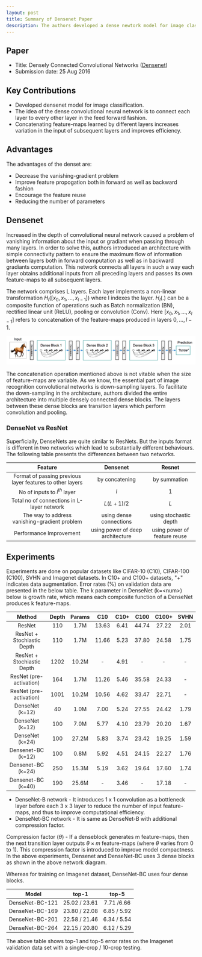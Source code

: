 ```yaml
---
layout: post
title: Summary of Densenet Paper
description: The authors developed a dense newtork model for image classification. The main idea of the network was to connect each layer to every other layer in the feed forward fashion to improve the information flow in both forward and backward ways of a network.
---
```


## Paper
- Title: Densely Connected Convolutional Networks ([Densenet](https://arxiv.org/abs/1608.06993))
- Submission date: 25 Aug 2016

## Key Contributions
- Developed densenet model for image classification.
- The idea of the dense convolutional neural network is to connect each layer to every other layer in the feed forward fashion.
- Concatenating feature-maps learned by different layers increases variation in the input of subsequent layers and improves efficiency.

## Advantages
The advantages of the denset are:
- Decrease the vanishing-gradient problem
- Improve feature propogation both in forward as well as backward fashion
- Encourage the feature reuse
- Reducing the number of parameters

## Densenet
Increased in the depth of convolutional neural network caused a problem of vanishing information about the input or gradiant when passing through many layers. In order to solve this, authors introduced an architecture with simple connectivity pattern to ensure the maximum flow of information between layers both in forward computation as well as in backward gradiants computation. This network connects all layers in such a way each layer obtains additional inputs from all preceding layers and passes its own feature-maps to all subsequent layers. 

The network comprises L layers. Each layer implements a non-linear transformation $H_l([x_0, x_1, ..., x_{l-1}])$ where l indexes the layer. $H_l(.)$ can be a composite function of operations such as Batch normalization (BN), rectified linear unit (ReLU), pooling or convolution (Conv). Here $[x_0, x_1, ..., x_{l-1}]$ refers to concatenation of the feature-maps produced in layers $0,...,l-1$.

<p align="center">
<img src="/assets/Images/densenet/densenet.png" alt="tab_contents">
</p>

The concatenation operation mentioned above is not vitable when the size of feature-maps are variable. As we know, the essential part of image recognition convolutional networks is down-sampling layers. To facilitate the down-sampling in the architecture, authors divided the entire architecture into multiple densely connected dense blocks. The layers between these dense blocks are transition layers which perform convolution and pooling. 

### DenseNet vs ResNet
Superficially, DenseNets are quite similar to ResNets. But the inputs format is different in two networks which lead to substantially different behaviours. The following table presents the differences between two networks.

|Feature| Densenet   |     Resnet     | 
|:-----:|:---------------:|:-----------------------:|
|Format of passing previous layer features to other layers| by concatening| by summation|
|No of inputs to $l^{th}$ layer| $l$ | $1$ |
|Total no of connections in L-layer network| $L(L+1)/2$ | $L$ |
|The way to address vanishing-gradient problem| using dense connections|using stochastic depth|
|Performance Improvement|using power of deep architecture| using power of feature reuse|


## Experiments
Experiments are done on popular datasets like CIFAR-10 (C10), CIFAR-100 (C100), SVHN and Imagenet datasets. In C10+ and C100+ datasets, "+" indicates data augmentation. Error rates (%) on validation data are presented in the below table. The k parameter in DenseNet (k=\<num\>) below is growth rate, which means each composite function of a DenseNet produces k feature-maps.

|Method| Depth   | Params | C10| C10+| C100 | C100+ | SVHN|
|:-----:|:------:|:------:|:--:|:---:|:----:|:-----:|:---:|
|ResNet|110|1.7M|13.63|6.41|44.74|27.22|2.01|
|ResNet + Stochiastic Depth|110|1.7M|11.66|5.23|37.80|24.58|1.75|
|ResNet + Stochiastic Depth|1202|10.2M|-|4.91|-|-|-|
|ResNet (pre-activation)|164|1.7M|11.26|5.46|35.58|24.33|-|
|ResNet (pre-activation)|1001|10.2M|10.56|4.62|33.47|22.71|-|
|DenseNet (k=12)|40|1.0M|7.00|5.24|27.55|24.42|1.79|
|DenseNet (k=12)|100|7.0M|5.77|4.10|23.79|20.20|1.67|
|DenseNet (k=24)|100|27.2M|5.83|3.74|23.42|19.25|1.59|
|Densenet-BC (k=12)|100|0.8M|5.92|4.51|24.15|22.27|1.76|
|Densenet-BC (k=24)|250|15.3M|5.19|3.62|19.64|17.60|1.74|
|Densenet-BC (k=40)|190|25.6M|-|3.46|-|17.18|-|

 - DenseNet-B network - It introduces 1 x 1 convolution as a bottleneck layer before each 3 x 3 layer to reduce the number of input feature-maps, and thus to improve computational efficiency. 
 - DenseNet-BC network - It is same as DenseNet-B with additional compression factor. 
 
Compression factor $(\theta)$ - If a denseblock generates m feature-maps, then the next transition layer outputs $\theta \times m$ feature-maps (where $\theta$ varies from 0 to 1). This compression factor is introduced to improve model compactness. In the above experiments, Densenet and DenseNet-BC uses 3 dense blocks as shown in the above network diagram. 

Whereas for training on Imagenet dataset, DenseNet-BC uses four dense blocks.  


|Model| top-1   | top-5 | 
|:-----:|:------:|:------:|
|DenseNet-BC-121| 25.02 / 23.61|7.71 /6.66|
|DenseNet-BC-169|23.80 / 22.08|6.85 / 5.92|
|DenseNet-BC-201|22.58 / 21.46|6.34 / 5.54|
|DenseNet-BC-264|22.15 / 20.80|6.12 / 5.29|

The above table shows top-1 and top-5 error rates on the Imagenet validation data set with a single-crop / 10-crop testing.

